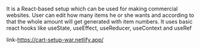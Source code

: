 It is a React-based setup which can be used for making commercial websites. User can edit how many items he or she wants and according to that the whole amount will get generated with item numbers. It uses basic react hooks like useState, useEffect, useReducer, useContext and useRef

link-https://cart-setup-war.netlify.app/
